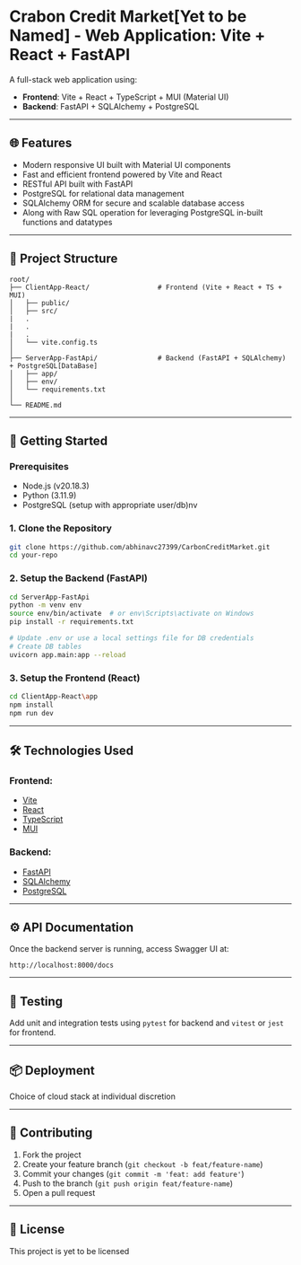 # Crabon Credit Market[Yet to be Named] - Web Application: Vite + React + FastAPI

A full-stack web application using:
- **Frontend**: Vite + React + TypeScript + MUI (Material UI)
- **Backend**: FastAPI + SQLAlchemy + PostgreSQL

---

## 🌐 Features
- Modern responsive UI built with Material UI components
- Fast and efficient frontend powered by Vite and React
- RESTful API built with FastAPI
- PostgreSQL for relational data management
- SQLAlchemy ORM for secure and scalable database access
- Along with Raw SQL operation for leveraging PostgreSQL in-built functions and datatypes

---

## 📁 Project Structure

``` text
root/
├── ClientApp-React/                 # Frontend (Vite + React + TS + MUI)
│   ├── public/
│   ├── src/
|   .
|   .
|   .
│   └── vite.config.ts
│
├── ServerApp-FastApi/               # Backend (FastAPI + SQLAlchemy) + PostgreSQL[DataBase]
│   ├── app/
│   ├── env/ 
│   └── requirements.txt
│
└── README.md
```

---

## 🚀 Getting Started

### Prerequisites
- Node.js (v20.18.3)
- Python (3.11.9)
- PostgreSQL (setup with appropriate user/db)nv 

### 1. Clone the Repository
```bash
git clone https://github.com/abhinavc27399/CarbonCreditMarket.git
cd your-repo
```

### 2. Setup the Backend (FastAPI)
```bash
cd ServerApp-FastApi
python -m venv env
source env/bin/activate  # or env\Scripts\activate on Windows
pip install -r requirements.txt

# Update .env or use a local settings file for DB credentials
# Create DB tables
uvicorn app.main:app --reload
```

### 3. Setup the Frontend (React)
```bash
cd ClientApp-React\app
npm install
npm run dev
```

---

## 🛠 Technologies Used

### Frontend:
- [Vite](https://vitejs.dev/)
- [React](https://reactjs.org/)
- [TypeScript](https://www.typescriptlang.org/)
- [MUI](https://mui.com/)

### Backend:
- [FastAPI](https://fastapi.tiangolo.com/)
- [SQLAlchemy](https://www.sqlalchemy.org/)
- [PostgreSQL](https://www.postgresql.org/)

---

## ⚙️ API Documentation
Once the backend server is running, access Swagger UI at:
```
http://localhost:8000/docs
```

---

## 🧪 Testing
Add unit and integration tests using `pytest` for backend and `vitest` or `jest` for frontend.

---

## 📦 Deployment
Choice of cloud stack at individual discretion

---

## 🙌 Contributing
1. Fork the project
2. Create your feature branch (`git checkout -b feat/feature-name`)
3. Commit your changes (`git commit -m 'feat: add feature'`)
4. Push to the branch (`git push origin feat/feature-name`)
5. Open a pull request

---

## 📄 License
This project is yet to be licensed 


